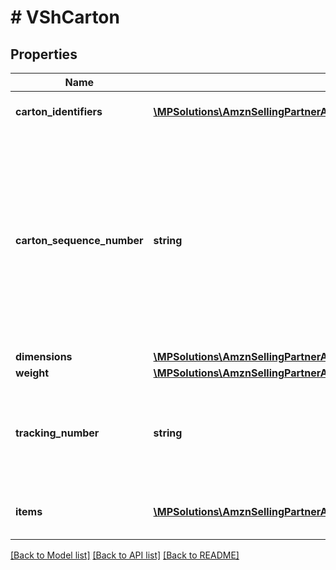 # # VShCarton

## Properties

Name | Type | Description | Notes
------------ | ------------- | ------------- | -------------
**carton_identifiers** | [**\MPSolutions\AmznSellingPartnerApi\Models\VendorShipments\VShContainerIdentification[]**](VShContainerIdentification.md) | A list of carton identifiers. | [optional]
**carton_sequence_number** | **string** | Carton sequence number for the carton. The first carton will be 001, the second 002, and so on. This number is used as a reference to refer to this carton from the pallet level. |
**dimensions** | [**\MPSolutions\AmznSellingPartnerApi\Models\VendorShipments\VShDimensions**](VShDimensions.md) |  | [optional]
**weight** | [**\MPSolutions\AmznSellingPartnerApi\Models\VendorShipments\VShWeight**](VShWeight.md) |  | [optional]
**tracking_number** | **string** | This is required to be provided for every carton in the small parcel shipments. | [optional]
**items** | [**\MPSolutions\AmznSellingPartnerApi\Models\VendorShipments\VShContainerItem[]**](VShContainerItem.md) | A list of container item details. |

[[Back to Model list]](../../README.md#models) [[Back to API list]](../../README.md#endpoints) [[Back to README]](../../README.md)
